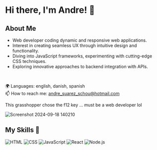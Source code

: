 # Hi there, I'm Andre! 👋

## About Me 
- Web developer coding dynamic and responsive web applications.
- Interest in creating seamless UX through intuitive design and functionality.
- Diving into JavaScript frameworks, experimenting with cutting-edge CSS techniques.
- Exploring innovative approaches to backend integration with APIs.
<br>

🌍 Languages: english, danish, spanish <br>
📫 How to reach me: andre_suarez_schou@hotmail.com

This grasshopper chose the f12 key ... must be a web developer lol

![Screenshot 2024-09-18 140210](https://github.com/user-attachments/assets/45cfa7c9-a968-4af6-abac-849472071a64)

## My Skills 🧠

![HTML](https://img.shields.io/badge/-HTML-E34F26?style=flat-square&logo=html5&logoColor=white)
![CSS](https://img.shields.io/badge/-CSS-1572B6?style=flat-square&logo=css3&logoColor=white)
![JavaScript](https://img.shields.io/badge/-JavaScript-F7DF1E?style=flat-square&logo=javascript&logoColor=black)
![React](https://img.shields.io/badge/-React-61DAFB?style=flat-square&logo=react&logoColor=black)
![Node.js](https://img.shields.io/badge/-Node.js-339933?style=flat-square&logo=node.js&logoColor=white)


